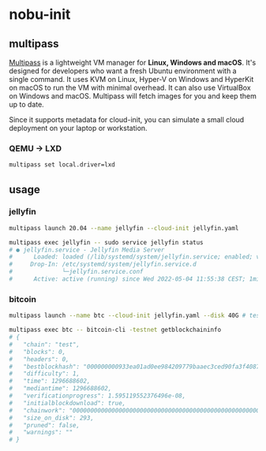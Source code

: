 # nobu-init

## multipass
[Multipass](https://multipass.run/) is a lightweight VM manager for **Linux, Windows and macOS**. It's designed for developers who want a fresh Ubuntu environment with a single command. It uses KVM on Linux, Hyper-V on Windows and HyperKit on macOS to run the VM with minimal overhead. It can also use VirtualBox on Windows and macOS. Multipass will fetch images for you and keep them up to date.

Since it supports metadata for cloud-init, you can simulate a small cloud deployment on your laptop or workstation.

### QEMU -> LXD
```sh
multipass set local.driver=lxd
```

## usage
### jellyfin
```sh
multipass launch 20.04 --name jellyfin --cloud-init jellyfin.yaml
```

```sh
multipass exec jellyfin -- sudo service jellyfin status
# ● jellyfin.service - Jellyfin Media Server
#      Loaded: loaded (/lib/systemd/system/jellyfin.service; enabled; vendor pres>
#     Drop-In: /etc/systemd/system/jellyfin.service.d
#              └─jellyfin.service.conf
#      Active: active (running) since Wed 2022-05-04 11:55:38 CEST; 1min 37s ago
```

### bitcoin
```sh
multipass launch --name btc --cloud-init jellyfin.yaml --disk 40G # testnet blockchain
```

```sh
multipass exec btc -- bitcoin-cli -testnet getblockchaininfo
# {
#   "chain": "test",
#   "blocks": 0,
#   "headers": 0,
#   "bestblockhash": "000000000933ea01ad0ee984209779baaec3ced90fa3f408719526f8d77f4943",
#   "difficulty": 1,
#   "time": 1296688602,
#   "mediantime": 1296688602,
#   "verificationprogress": 1.595119552376496e-08,
#   "initialblockdownload": true,
#   "chainwork": "0000000000000000000000000000000000000000000000000000000100010001",
#   "size_on_disk": 293,
#   "pruned": false,
#   "warnings": ""
# }
```